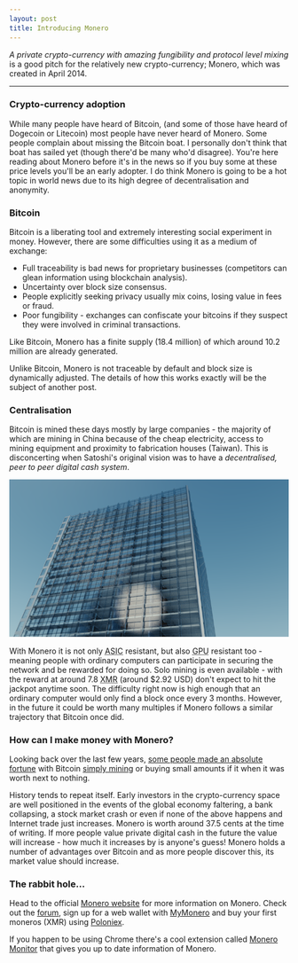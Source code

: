 ```yaml
---
layout: post
title: Introducing Monero
---
```


*A private crypto-currency with amazing fungibility and protocol level mixing* is a good pitch for the relatively new crypto-currency; Monero, which was created in April 2014.

-----

### Crypto-currency adoption
While many people have heard of Bitcoin, (and some of those have heard of Dogecoin or Litecoin) most people have never heard of Monero. Some people complain about missing the Bitcoin boat. I personally don't think that boat has sailed yet (though there'd be many who'd disagree). You're here reading about Monero before it's in the news so if you buy some at these price levels you'll be an early adopter. I do think Monero is going to be a hot topic in world news due to its high degree of decentralisation and anonymity.

### Bitcoin

Bitcoin is a liberating tool and extremely interesting social experiment in money. However, there are some difficulties using it as a medium of exchange:

* Full traceability is bad news for proprietary businesses (competitors can glean information using blockchain analysis).
* Uncertainty over block size consensus.
* People explicitly seeking privacy usually mix coins, losing value in fees or fraud.
* Poor fungibility - exchanges can confiscate your bitcoins if they suspect they were involved in criminal transactions.

Like Bitcoin, Monero has a finite supply (18.4 million) of which around 10.2 million are already generated.

Unlike Bitcoin, Monero is not traceable by default and block size is dynamically adjusted. The details of how this works exactly will be the subject of another post.

### Centralisation

Bitcoin is mined these days mostly by large companies - the majority of which are mining in China because of the cheap electricity, access to mining equipment and proximity to fabrication houses (Taiwan). This is disconcerting when Satoshi's original vision was to have a *decentralised, peer to peer digital cash system*.

![building](/images/building.png)

With Monero it is not only <abbr title="Application Specific Integrated Circuit">ASIC</abbr> resistant, but also <abbr title="Graphics Processing Unit">GPU</abbr> resistant too - meaning people with ordinary computers can participate in securing the network and be rewarded for doing so. Solo mining is even available - with the reward at around 7.8 <abbr title="crypto-currency unit code for Monero">XMR</abbr> (around $2.92 USD) don't expect to hit the jackpot anytime soon. The difficulty right now is high enough that an ordinary computer would only find a block once every 3 months. However, in the future it could be worth many multiples if Monero follows a similar trajectory that Bitcoin once did.

### How can I make money with Monero?

Looking back over the last few years, <a href="http://www.theguardian.com/technology/2013/oct/29/bitcoin-forgotten-currency-norway-oslo-home">some people made an absolute fortune</a> with Bitcoin <a href="http://www.theguardian.com/technology/blog/2013/jul/01/bitcoin-virtual-fortune-crypto-currency">simply mining</a> or buying small amounts if it when it was worth next to nothing.

History tends to repeat itself. Early investors in the crypto-currency space are well positioned in the events of the global economy faltering, a bank collapsing, a stock market crash or even if none of the above happens and Internet trade just increases. Monero is worth around 37.5 cents at the time of writing. If more people value private digital cash in the future the value will increase - how much it increases by is anyone's guess! Monero holds a number of advantages over Bitcoin and as more people discover this, its market value should increase.

### The rabbit hole...

Head to the official <a href="https://getmonero.net/">Monero website</a> for more information on Monero. Check out the <a href="https://forum.getmonero.org/">forum</a>, sign up for a web wallet with <a href="https://mymonero.com/">MyMonero</a> and buy your first moneros (XMR) using <a href="https://poloniex.com/exchange#btc_xmr">Poloniex</a>.

If you happen to be using Chrome there's a cool extension called <a href="https://chrome.google.com/webstore/detail/monero-monitor/ojekadcfnkkihlleaafggfgbggdckpgo/related">Monero Monitor</a> that gives you up to date information of Monero.
